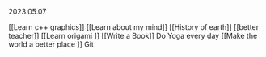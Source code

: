 2023.05.07

[[Learn c++ graphics]]
[[Learn about my mind]]
[[History of earth]] 
[[better teacher]]
[[Learn origami ]]
[[Write a Book]]
Do Yoga every day 
[[Make the world a better place ]]
Git